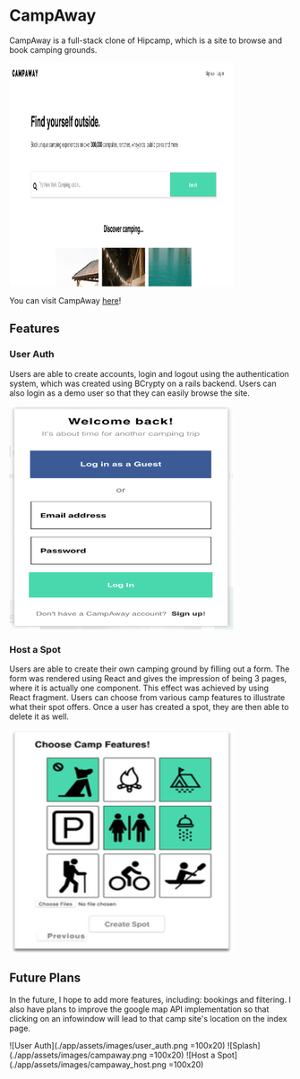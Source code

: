# CampAway
CampAway is a full-stack clone of Hipcamp, which is a site to browse and book camping grounds.

<img src="./app/assets/images/campaway.png" width="400" height="400" />

You can visit CampAway [here](https://camp-away.herokuapp.com/#/)!

## Features

### User Auth
Users are able to create accounts, login and logout using the authentication system, which was created using BCrypty on a rails backend. Users can also login as a demo user so that they can easily browse the site.

<img src="./app/assets/images/user_auth.png" width="400" height="400" />

### Host a Spot
Users are able to create their own camping ground by filling out a form. The form was rendered using React and gives the impression of being 3 pages, where it is actually one component. This effect was achieved by using React fragment. Users can choose from various camp features to illustrate what their spot offers. Once a user has created a spot, they are then able to delete it as well.

<img src="./app/assets/images/campaway_host.png" width="400" height="400" />

## Future Plans
In the future, I hope to add more features, including: bookings and filtering. I also have plans to improve the google map API implementation so that clicking on an infowindow will lead to that camp site's location on the index page.

![User Auth](./app/assets/images/user_auth.png =100x20)
![Splash](./app/assets/images/campaway.png =100x20)
![Host a Spot](./app/assets/images/campaway_host.png =100x20)
